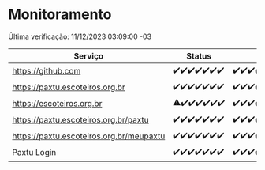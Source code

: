 # Monitoramento

Última verificação: 11/12/2023 03:09:00 -03

|Serviço|Status|Últimas 24h|
|---|---|---|
|https://github.com|<span title="2023-12-04: OK=24">✔️</span><span title="2023-12-05: OK=24">✔️</span><span title="2023-12-06: OK=23">✔️</span><span title="2023-12-07: OK=24">✔️</span><span title="2023-12-08: OK=24">✔️</span><span title="2023-12-09: OK=24">✔️</span><span title="2023-12-10: OK=7">✔️</span>|<span title="10/12/2023 04:04:00 -03 : 200">✔️</span><span title="10/12/2023 05:08:00 -03 : 200">✔️</span><span title="10/12/2023 06:04:00 -03 : 200">✔️</span><span title="10/12/2023 07:06:00 -03 : 200">✔️</span><span title="10/12/2023 08:02:00 -03 : 200">✔️</span><span title="10/12/2023 09:10:00 -03 : 200">✔️</span><span title="10/12/2023 10:06:00 -03 : 200">✔️</span><span title="10/12/2023 11:03:00 -03 : 200">✔️</span><span title="10/12/2023 12:04:00 -03 : 200">✔️</span><span title="10/12/2023 13:07:00 -03 : 200">✔️</span><span title="10/12/2023 14:03:00 -03 : 200">✔️</span><span title="10/12/2023 15:06:00 -03 : 200">✔️</span><span title="10/12/2023 16:02:00 -03 : 200">✔️</span><span title="10/12/2023 17:06:00 -03 : 200">✔️</span><span title="10/12/2023 18:03:00 -03 : 200">✔️</span><span title="10/12/2023 19:04:00 -03 : 200">✔️</span><span title="10/12/2023 20:05:00 -03 : 200">✔️</span><span title="10/12/2023 21:32:00 -03 : 200">✔️</span><span title="10/12/2023 22:49:00 -03 : 200">✔️</span><span title="10/12/2023 23:22:00 -03 : 200">✔️</span><span title="11/12/2023 00:07:00 -03 : 200">✔️</span><span title="11/12/2023 01:08:00 -03 : 200">✔️</span><span title="11/12/2023 02:07:00 -03 : 200">✔️</span><span title="11/12/2023 03:09:00 -03 : 200">✔️</span>|
|https://paxtu.escoteiros.org.br|<span title="2023-12-04: OK=24">✔️</span><span title="2023-12-05: OK=24">✔️</span><span title="2023-12-06: OK=23">✔️</span><span title="2023-12-07: OK=24">✔️</span><span title="2023-12-08: OK=24">✔️</span><span title="2023-12-09: OK=24">✔️</span><span title="2023-12-10: OK=7">✔️</span>|<span title="10/12/2023 04:04:00 -03 : 200">✔️</span><span title="10/12/2023 05:08:00 -03 : 200">✔️</span><span title="10/12/2023 06:04:00 -03 : 200">✔️</span><span title="10/12/2023 07:06:00 -03 : 200">✔️</span><span title="10/12/2023 08:02:00 -03 : 200">✔️</span><span title="10/12/2023 09:10:00 -03 : 200">✔️</span><span title="10/12/2023 10:06:00 -03 : 200">✔️</span><span title="10/12/2023 11:03:00 -03 : 200">✔️</span><span title="10/12/2023 12:04:00 -03 : 200">✔️</span><span title="10/12/2023 13:07:00 -03 : 200">✔️</span><span title="10/12/2023 14:03:00 -03 : 200">✔️</span><span title="10/12/2023 15:07:00 -03 : 200">✔️</span><span title="10/12/2023 16:02:00 -03 : 200">✔️</span><span title="10/12/2023 17:06:00 -03 : 200">✔️</span><span title="10/12/2023 18:03:00 -03 : 200">✔️</span><span title="10/12/2023 19:04:00 -03 : 200">✔️</span><span title="10/12/2023 20:05:00 -03 : 200">✔️</span><span title="10/12/2023 21:32:00 -03 : 200">✔️</span><span title="10/12/2023 22:49:00 -03 : 200">✔️</span><span title="10/12/2023 23:22:00 -03 : 200">✔️</span><span title="11/12/2023 00:07:00 -03 : 200">✔️</span><span title="11/12/2023 01:08:00 -03 : 200">✔️</span><span title="11/12/2023 02:07:00 -03 : 200">✔️</span><span title="11/12/2023 03:09:00 -03 : 200">✔️</span>|
|https://escoteiros.org.br|<span title="2023-12-04: OK=23, Falhas=1">⚠️</span><span title="2023-12-05: OK=24">✔️</span><span title="2023-12-06: OK=23">✔️</span><span title="2023-12-07: OK=24">✔️</span><span title="2023-12-08: OK=24">✔️</span><span title="2023-12-09: OK=24">✔️</span><span title="2023-12-10: OK=7">✔️</span>|<span title="10/12/2023 04:04:00 -03 : 200">✔️</span><span title="10/12/2023 05:08:00 -03 : 200">✔️</span><span title="10/12/2023 06:05:00 -03 : 200">✔️</span><span title="10/12/2023 07:06:00 -03 : 200">✔️</span><span title="10/12/2023 08:02:00 -03 : 200">✔️</span><span title="10/12/2023 09:10:00 -03 : 200">✔️</span><span title="10/12/2023 10:06:00 -03 : 200">✔️</span><span title="10/12/2023 11:03:00 -03 : 200">✔️</span><span title="10/12/2023 12:04:00 -03 : 200">✔️</span><span title="10/12/2023 13:07:00 -03 : 200">✔️</span><span title="10/12/2023 14:03:00 -03 : 200">✔️</span><span title="10/12/2023 15:07:00 -03 : 200">✔️</span><span title="10/12/2023 16:02:00 -03 : 200">✔️</span><span title="10/12/2023 17:06:00 -03 : 200">✔️</span><span title="10/12/2023 18:03:00 -03 : 200">✔️</span><span title="10/12/2023 19:04:00 -03 : 200">✔️</span><span title="10/12/2023 20:05:00 -03 : 200">✔️</span><span title="10/12/2023 21:32:00 -03 : 200">✔️</span><span title="10/12/2023 22:49:00 -03 : 200">✔️</span><span title="10/12/2023 23:22:00 -03 : 200">✔️</span><span title="11/12/2023 00:07:00 -03 : 200">✔️</span><span title="11/12/2023 01:08:00 -03 : 200">✔️</span><span title="11/12/2023 02:07:00 -03 : 200">✔️</span><span title="11/12/2023 03:09:00 -03 : 200">✔️</span>|
|https://paxtu.escoteiros.org.br/paxtu|<span title="2023-12-04: OK=24">✔️</span><span title="2023-12-05: OK=24">✔️</span><span title="2023-12-06: OK=23">✔️</span><span title="2023-12-07: OK=24">✔️</span><span title="2023-12-08: OK=24">✔️</span><span title="2023-12-09: OK=24">✔️</span><span title="2023-12-10: OK=7">✔️</span>|<span title="10/12/2023 04:04:00 -03 : 200">✔️</span><span title="10/12/2023 05:08:00 -03 : 200">✔️</span><span title="10/12/2023 06:05:00 -03 : 200">✔️</span><span title="10/12/2023 07:06:00 -03 : 200">✔️</span><span title="10/12/2023 08:02:00 -03 : 200">✔️</span><span title="10/12/2023 09:10:00 -03 : 200">✔️</span><span title="10/12/2023 10:06:00 -03 : 200">✔️</span><span title="10/12/2023 11:03:00 -03 : 200">✔️</span><span title="10/12/2023 12:04:00 -03 : 200">✔️</span><span title="10/12/2023 13:07:00 -03 : 200">✔️</span><span title="10/12/2023 14:03:00 -03 : 200">✔️</span><span title="10/12/2023 15:07:00 -03 : 200">✔️</span><span title="10/12/2023 16:02:00 -03 : 200">✔️</span><span title="10/12/2023 17:06:00 -03 : 200">✔️</span><span title="10/12/2023 18:03:00 -03 : 200">✔️</span><span title="10/12/2023 19:04:00 -03 : 200">✔️</span><span title="10/12/2023 20:05:00 -03 : 200">✔️</span><span title="10/12/2023 21:32:00 -03 : 200">✔️</span><span title="10/12/2023 22:49:00 -03 : 200">✔️</span><span title="10/12/2023 23:22:00 -03 : 200">✔️</span><span title="11/12/2023 00:07:00 -03 : 200">✔️</span><span title="11/12/2023 01:08:00 -03 : 200">✔️</span><span title="11/12/2023 02:07:00 -03 : 200">✔️</span><span title="11/12/2023 03:09:00 -03 : 200">✔️</span>|
|https://paxtu.escoteiros.org.br/meupaxtu|<span title="2023-12-04: OK=24">✔️</span><span title="2023-12-05: OK=24">✔️</span><span title="2023-12-06: OK=23">✔️</span><span title="2023-12-07: OK=24">✔️</span><span title="2023-12-08: OK=24">✔️</span><span title="2023-12-09: OK=24">✔️</span><span title="2023-12-10: OK=7">✔️</span>|<span title="10/12/2023 04:04:00 -03 : 200">✔️</span><span title="10/12/2023 05:08:00 -03 : 200">✔️</span><span title="10/12/2023 06:05:00 -03 : 200">✔️</span><span title="10/12/2023 07:06:00 -03 : 200">✔️</span><span title="10/12/2023 08:02:00 -03 : 200">✔️</span><span title="10/12/2023 09:10:00 -03 : 200">✔️</span><span title="10/12/2023 10:06:00 -03 : 200">✔️</span><span title="10/12/2023 11:03:00 -03 : 200">✔️</span><span title="10/12/2023 12:04:00 -03 : 200">✔️</span><span title="10/12/2023 13:07:00 -03 : 200">✔️</span><span title="10/12/2023 14:03:00 -03 : 200">✔️</span><span title="10/12/2023 15:07:00 -03 : 200">✔️</span><span title="10/12/2023 16:02:00 -03 : 200">✔️</span><span title="10/12/2023 17:06:00 -03 : 200">✔️</span><span title="10/12/2023 18:03:00 -03 : 200">✔️</span><span title="10/12/2023 19:04:00 -03 : 200">✔️</span><span title="10/12/2023 20:05:00 -03 : 200">✔️</span><span title="10/12/2023 21:32:00 -03 : 200">✔️</span><span title="10/12/2023 22:49:00 -03 : 200">✔️</span><span title="10/12/2023 23:22:00 -03 : 200">✔️</span><span title="11/12/2023 00:07:00 -03 : 200">✔️</span><span title="11/12/2023 01:08:00 -03 : 200">✔️</span><span title="11/12/2023 02:07:00 -03 : 200">✔️</span><span title="11/12/2023 03:09:00 -03 : 200">✔️</span>|
|Paxtu Login|<span title="2023-12-04: OK=24">✔️</span><span title="2023-12-05: OK=24">✔️</span><span title="2023-12-06: OK=23">✔️</span><span title="2023-12-07: OK=24">✔️</span><span title="2023-12-08: OK=24">✔️</span><span title="2023-12-09: OK=24">✔️</span><span title="2023-12-10: OK=7">✔️</span>|<span title="10/12/2023 04:04:00 -03 : 200">✔️</span><span title="10/12/2023 05:08:00 -03 : 200">✔️</span><span title="10/12/2023 06:05:00 -03 : 200">✔️</span><span title="10/12/2023 07:06:00 -03 : 200">✔️</span><span title="10/12/2023 08:02:00 -03 : 200">✔️</span><span title="10/12/2023 09:10:00 -03 : 200">✔️</span><span title="10/12/2023 10:06:00 -03 : 200">✔️</span><span title="10/12/2023 11:03:00 -03 : 200">✔️</span><span title="10/12/2023 12:04:00 -03 : 200">✔️</span><span title="10/12/2023 13:07:00 -03 : 200">✔️</span><span title="10/12/2023 14:03:00 -03 : 200">✔️</span><span title="10/12/2023 15:07:00 -03 : 200">✔️</span><span title="10/12/2023 16:02:00 -03 : 200">✔️</span><span title="10/12/2023 17:06:00 -03 : 200">✔️</span><span title="10/12/2023 18:03:00 -03 : 200">✔️</span><span title="10/12/2023 19:04:00 -03 : 200">✔️</span><span title="10/12/2023 20:05:00 -03 : 200">✔️</span><span title="10/12/2023 21:32:00 -03 : 200">✔️</span><span title="10/12/2023 22:49:00 -03 : 200">✔️</span><span title="10/12/2023 23:22:00 -03 : 200">✔️</span><span title="11/12/2023 00:07:00 -03 : 200">✔️</span><span title="11/12/2023 01:08:00 -03 : 200">✔️</span><span title="11/12/2023 02:07:00 -03 : 200">✔️</span><span title="11/12/2023 03:09:00 -03 : 200">✔️</span>|
